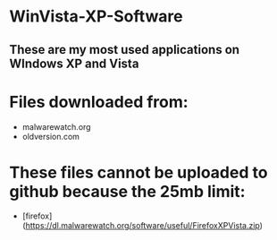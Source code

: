 # WinVista-XP-Software
## These are my most used applications on WIndows XP and Vista

# Files downloaded from:
* malwarewatch.org
* oldversion.com

# These files cannot be uploaded to github because the 25mb limit:
* [firefox] (https://dl.malwarewatch.org/software/useful/FirefoxXPVista.zip)
